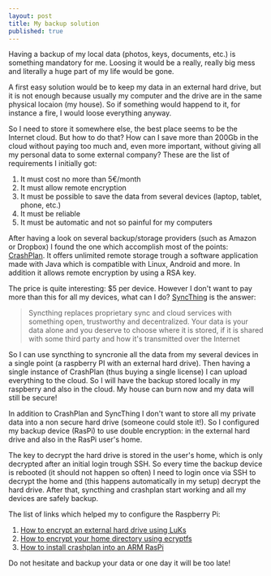 ```yaml
---
layout: post
title: My backup solution
published: true
---
```


Having a backup of my local data (photos, keys, documents, etc.) is something mandatory for me. 
Loosing it would be a really, really big mess and literally a huge part of my life would be gone.

A first easy solution would be to keep my data in an external hard drive, but it is not enough because 
usually my computer and the drive are in the same physical locaion (my house). So if something
would happend to it, for instance a fire, I would loose everything anyway.

So I need to store it somewhere else, the best place seems to be the Internet cloud. 
But how to do that? How can I save more than 200Gb in the cloud without paying too much and, even more important, 
without giving all my personal data to some external company? These are the list of requirements I initially got:

1. It must cost no more than 5€/month
2. It must allow remote encryption
3. It must be possible to save the data from several devices (laptop, tablet, phone, etc.)
4. It must be reliable
5. It must be automatic and not so painful for my computers

After having a look on several backup/storage providers (such as Amazon or Dropbox) I found the one which accomplish
most of the points: [CrashPlan](https://www.code42.com/crashplan). It offers unlimited remote storage trough a software
application made with Java which is compatible with Linux, Android and more. In addition it allows remote encryption by using a RSA key.

The price is quite interesting: $5 per device. However I don't want to pay more than this for all my devices, what can I do?
[SyncThing](https://syncthing.net) is the answer:

> Syncthing replaces proprietary sync and cloud services with something open, trustworthy and decentralized. 
> Your data is your data alone and you deserve to choose where it is stored, if it is shared with some third party and how it's 
> transmitted over the Internet

So I can use syncthing to syncronie all the data from my several devices in a single point (a raspberry PI with an external hard drive). 
Then having a single instance of CrashPlan (thus buying a single license) I can upload everything to the cloud. So I will have the backup stored
locally in my raspberry and also in the cloud. My house can burn now and my data will still be secure!

In addition to CrashPlan and SyncThing I don't want to store all my private data into a non secure hard drive (someone could stole it!). 
So I configured my backup device (RasPi) to use double encryption: in the external hard drive and also in the RasPi user's home.

The key to decrypt the hard drive is stored in the user's home, which is only decrypted after an initial login trough SSH. 
So every time the backup device is rebooted (it should not happen so often) I need to login once via SSH to decrypt the home and (this happens automatically in my setup)
decrypt the hard drive. After that, syncthing and crashplan start working and all my devices are safely backup.

The list of links which helped my to configure the Raspberry Pi:

1. [How to encrypt an external hard drive using LuKs](https://help.ubuntu.com/community/EncryptedFilesystemsOnRemovableStorage)
2. [How to encrypt your home directory using ecryptfs](https://help.ubuntu.com/community/EncryptedHome)
3. [How to install crashplan into an ARM RasPi](http://www.bionoren.com/blog/2013/02/raspberry-pi-crashplan/)

Do not hesitate and backup your data or one day it will be too late!

